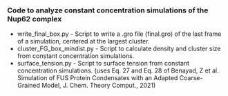 ### Code to analyze constant concentration simulations of the Nup62 complex

- write_final_box.py - Script to write a .gro file (final.gro) of the last frame of a simulation, centered at the largest cluster.
- cluster_FG_box_mindist.py - Script to calculate density and cluster size from constant concentration simulations.
- surface_tension.py - Script to surface tension from constant concentration simulations. (uses Eq. 27 and Eq. 28 of Benayad, Z et al. Simulation of FUS Protein Condensates with an Adapted Coarse-Grained Model, J. Chem. Theory Comput., 2021)